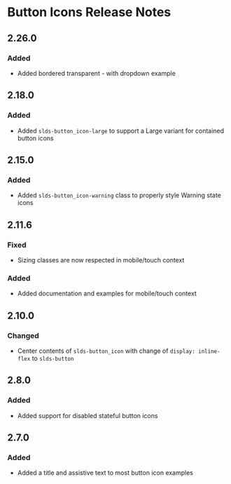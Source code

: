 <!-- Release notes authoring guidelines: http://keepachangelog.com/ -->

# Button Icons Release Notes

<!-- ## [Unreleased] -->

## 2.26.0

### Added

- Added bordered transparent - with dropdown example

## 2.18.0

### Added

- Added `slds-button_icon-large` to support a Large variant for contained button icons

## 2.15.0

### Added

- Added `slds-button_icon-warning` class to properly style Warning state icons
## 2.11.6

### Fixed

- Sizing classes are now respected in mobile/touch context

### Added

- Added documentation and examples for mobile/touch context

## 2.10.0

### Changed

- Center contents of `slds-button_icon` with change of `display: inline-flex` to `slds-button`

## 2.8.0

### Added

- Added support for disabled stateful button icons

## 2.7.0

### Added

- Added a title and assistive text to most button icon examples
